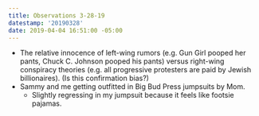 ```yaml
---
title: Observations 3-28-19
datestamp: '20190328'
date: 2019-04-04 16:51:00 -05:00
---
```


- The relative innocence of left-wing rumors (e.g. Gun Girl pooped her pants, Chuck C. Johnson pooped his pants) versus right-wing conspiracy theories (e.g. all progressive protesters are paid by Jewish billionaires). (Is this confirmation bias?)
- Sammy and me getting outfitted in Big Bud Press jumpsuits by Mom.
	- Slightly regressing in my jumpsuit because it feels like footsie pajamas.
